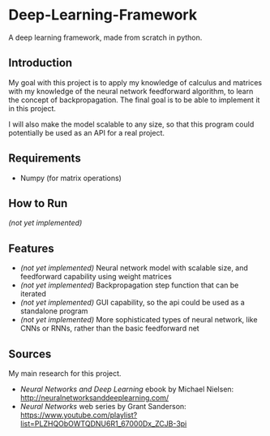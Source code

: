 
# Deep-Learning-Framework
A deep learning framework, made from scratch in python.

## Introduction

My goal with this project is to apply my knowledge of calculus and matrices with my knowledge of the neural network feedforward algorithm, to learn the concept of backpropagation. The final goal is to be able to implement it in this project.

I will also make the model scalable to any size, so that this program could potentially be used as an API for a real project.

## Requirements
 * Numpy (for matrix operations)

## How to Run
*(not yet implemented)*

## Features
 * *(not yet implemented)* Neural network model with scalable size, and feedforward capability using weight matrices
 * *(not yet implemented)* Backpropagation step function that can be iterated
 * *(not yet implemented)* GUI capability, so the api could be used as a standalone program
 * *(not yet implemented)* More sophisticated types of neural network, like CNNs or RNNs, rather than the basic feedforward net

## Sources
My main research for this project.
 * *Neural Networks and Deep Learning* ebook by Michael Nielsen: http://neuralnetworksanddeeplearning.com/
 * *Neural Networks* web series by Grant Sanderson: https://www.youtube.com/playlist?list=PLZHQObOWTQDNU6R1_67000Dx_ZCJB-3pi
